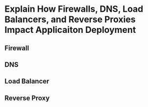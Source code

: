 # Explain How Firewalls, DNS, Load Balancers, and Reverse Proxies Impact Applicaiton Deployment


## Firewall


## DNS


## Load Balancer


## Reverse Proxy
